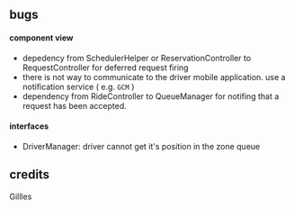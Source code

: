 ## bugs

#### component view

  - depedency from SchedulerHelper or ReservationController to RequestController for deferred request firing
  - there is not way to communicate to the driver mobile application. use a notification service ( e.g. `GCM` )
  - dependency from RideController to QueueManager for notifing that a request has been accepted.
  
#### interfaces
  
  - DriverManager: driver cannot get it's position in the zone queue


## credits

Gillles

